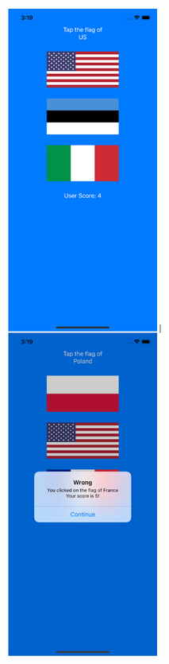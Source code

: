 <img src="https://github.com/ggcr/Guess-The-Flag-ios-app/blob/main/img1.png" width="300"> |  <img src="https://github.com/ggcr/Guess-The-Flag-ios-app/blob/main/img2.png" width="300">
